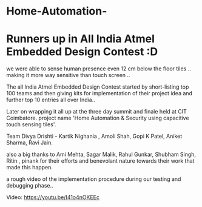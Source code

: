 # Home-Automation-
# Runners up in All India Atmel Embedded Design Contest :D

we were able to sense human presence even 12 cm below the floor tiles .. making it more way sensitive than touch screen .. 

The all India Atmel Embedded Design Contest started by short-listing top 100 teams and then giving kits for implementation of their project idea and further top 10 entries all over India..

Later on wrapping it all up at the three day summit and finale held at CIT Coimbatore. 
project name 'Home Automation & Security using capacitive touch sensing tiles'.

Team Divya Drishti - Kartik Nighania , Amoli Shah, Gopi K Patel, Aniket Sharma, Ravi Jain.

also a big thanks to Ami Mehta, Sagar Malik, Rahul Gunkar, Shubham Singh, Ritin , pinank for their efforts and benevolant nature towards their work that made this happen.

a rough video of the implementation procedure during our testing and debugging phase..

Video: https://youtu.be/I41o4nOKEEc
